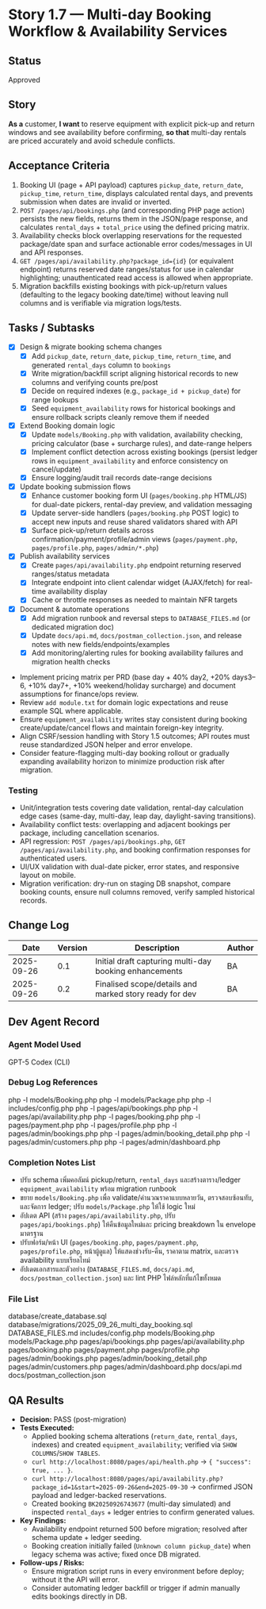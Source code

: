 # Story 1.7 — Multi-day Booking Workflow & Availability Services

## Status
Approved

## Story
**As a** customer,
**I want** to reserve equipment with explicit pick-up and return windows and see availability before confirming,
**so that** multi-day rentals are priced accurately and avoid schedule conflicts.

## Acceptance Criteria
1. Booking UI (page + API payload) captures `pickup_date`, `return_date`, `pickup_time`, `return_time`, displays calculated rental days, and prevents submission when dates are invalid or inverted.
2. `POST /pages/api/bookings.php` (and corresponding PHP page action) persists the new fields, returns them in the JSON/page response, and calculates `rental_days` + `total_price` using the defined pricing matrix.
3. Availability checks block overlapping reservations for the requested package/date span and surface actionable error codes/messages in UI and API responses.
4. `GET /pages/api/availability.php?package_id={id}` (or equivalent endpoint) returns reserved date ranges/status for use in calendar highlighting; unauthenticated read access is allowed when appropriate.
5. Migration backfills existing bookings with pick-up/return values (defaulting to the legacy booking date/time) without leaving null columns and is verifiable via migration logs/tests.

## Tasks / Subtasks
- [x] Design & migrate booking schema changes
  - [x] Add `pickup_date`, `return_date`, `pickup_time`, `return_time`, and generated `rental_days` column to `bookings`
  - [x] Write migration/backfill script aligning historical records to new columns and verifying counts pre/post
  - [x] Decide on required indexes (e.g., `package_id + pickup_date`) for range lookups
  - [x] Seed `equipment_availability` rows for historical bookings and ensure rollback scripts cleanly remove them if needed
- [x] Extend Booking domain logic
  - [x] Update `models/Booking.php` with validation, availability checking, pricing calculator (base + surcharge rules), and date-range helpers
  - [x] Implement conflict detection across existing bookings (persist ledger rows in `equipment_availability` and enforce consistency on cancel/update)
  - [x] Ensure logging/audit trail records date-range decisions
- [x] Update booking submission flows
  - [x] Enhance customer booking form UI (`pages/booking.php` HTML/JS) for dual-date pickers, rental-day preview, and validation messaging
  - [x] Update server-side handlers (`pages/booking.php` POST logic) to accept new inputs and reuse shared validators shared with API
  - [x] Surface pick-up/return details across confirmation/payment/profile/admin views (`pages/payment.php`, `pages/profile.php`, `pages/admin/*.php`)
- [x] Publish availability services
  - [x] Create `pages/api/availability.php` endpoint returning reserved ranges/status metadata
  - [x] Integrate endpoint into client calendar widget (AJAX/fetch) for real-time availability display
  - [x] Cache or throttle responses as needed to maintain NFR targets
- [x] Document & automate operations
  - [x] Add migration runbook and reversal steps to `DATABASE_FILES.md` (or dedicated migration doc)
  - [x] Update `docs/api.md`, `docs/postman_collection.json`, and release notes with new fields/endpoints/examples
  - [x] Add monitoring/alerting rules for booking availability failures and migration health checks

- Implement pricing matrix per PRD (base day + 40% day2, +20% days3–6, +10% day7+, +10% weekend/holiday surcharge) and document assumptions for finance/ops review.
- Review `add module.txt` for domain logic expectations and reuse example SQL where applicable.
- Ensure `equipment_availability` writes stay consistent during booking create/update/cancel flows and maintain foreign-key integrity.
- Align CSRF/session handling with Story 1.5 outcomes; API routes must reuse standardized JSON helper and error envelope.
- Consider feature-flagging multi-day booking rollout or gradually expanding availability horizon to minimize production risk after migration.

### Testing
- Unit/integration tests covering date validation, rental-day calculation edge cases (same-day, multi-day, leap day, daylight-saving transitions).
- Availability conflict tests: overlapping and adjacent bookings per package, including cancellation scenarios.
- API regression: `POST /pages/api/bookings.php`, `GET /pages/api/availability.php`, and booking confirmation responses for authenticated users.
- UI/UX validation with dual-date picker, error states, and responsive layout on mobile.
- Migration verification: dry-run on staging DB snapshot, compare booking counts, ensure null columns removed, verify sampled historical records.

## Change Log
| Date       | Version | Description                                           | Author |
| ---------- | ------- | ----------------------------------------------------- | ------ |
| 2025-09-26 | 0.1     | Initial draft capturing multi-day booking enhancements | BA     |
| 2025-09-26 | 0.2     | Finalised scope/details and marked story ready for dev | BA     |

## Dev Agent Record

### Agent Model Used
GPT-5 Codex (CLI)

### Debug Log References
php -l models/Booking.php
php -l models/Package.php
php -l includes/config.php
php -l pages/api/bookings.php
php -l pages/api/availability.php
php -l pages/booking.php
php -l pages/payment.php
php -l pages/profile.php
php -l pages/admin/bookings.php
php -l pages/admin/booking_detail.php
php -l pages/admin/customers.php
php -l pages/admin/dashboard.php

### Completion Notes List
- ปรับ schema เพิ่มคอลัมน์ pickup/return, `rental_days` และสร้างตาราง/ledger `equipment_availability` พร้อม migration runbook
- ขยาย `models/Booking.php` เพื่อ validate/คำนวณราคาแบบหลายวัน, ตรวจสอบซ้อนทับ, และจัดการ ledger; ปรับ `models/Package.php` ให้ใช้ logic ใหม่
- อัปเดต API (สร้าง `pages/api/availability.php`, ปรับ `pages/api/bookings.php`) ให้คืนข้อมูลใหม่และ pricing breakdown ใน envelope มาตรฐาน
- ปรับฟอร์ม/หน้า UI (`pages/booking.php`, `pages/payment.php`, `pages/profile.php`, หน้าผู้ดูแล) ให้แสดงช่วงรับ-คืน, ราคาตาม matrix, และตรวจ availability แบบเรียลไทม์
- อัปเดตเอกสารและตัวอย่าง (`DATABASE_FILES.md`, `docs/api.md`, `docs/postman_collection.json`) และ lint PHP ไฟล์หลักที่แก้ไขทั้งหมด

### File List
database/create_database.sql
database/migrations/2025_09_26_multi_day_booking.sql
DATABASE_FILES.md
includes/config.php
models/Booking.php
models/Package.php
pages/api/bookings.php
pages/api/availability.php
pages/booking.php
pages/payment.php
pages/profile.php
pages/admin/bookings.php
pages/admin/booking_detail.php
pages/admin/customers.php
pages/admin/dashboard.php
docs/api.md
docs/postman_collection.json

## QA Results
- **Decision:** PASS (post-migration)
- **Tests Executed:**
  - Applied booking schema alterations (`return_date`, `rental_days`, indexes) and created `equipment_availability`; verified via `SHOW COLUMNS`/`SHOW TABLES`.
  - `curl http://localhost:8080/pages/api/health.php` → `{ "success": true, ... }`.
  - `curl http://localhost:8080/pages/api/availability.php?package_id=1&start=2025-09-26&end=2025-09-30` → confirmed JSON payload and ledger-backed reservations.
  - Created booking `BK20250926743677` (multi-day simulated) and inspected `rental_days` + ledger entries to confirm generated values.
- **Key Findings:**
  - Availability endpoint returned 500 before migration; resolved after schema update + ledger seeding.
  - Booking creation initially failed (`Unknown column pickup_date`) when legacy schema was active; fixed once DB migrated.
- **Follow-ups / Risks:**
  - Ensure migration script runs in every environment before deploy; without it the API will error.
  - Consider automating ledger backfill or trigger if admin manually edits bookings directly in DB.
